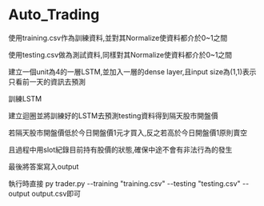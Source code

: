 # Auto_Trading

使用training.csv作為訓練資料,並對其Normalize使資料都介於0~1之間

使用testing.csv做為測試資料,同樣對其Normalize使資料都介於0~1之間

建立一個unit為4的一層LSTM,並加入一層的dense layer,且input size為(1,1)表示只看前一天的資訊去預測

訓練LSTM

建立迴圈並將訓練好的LSTM去預測testing資料得到隔天股市開盤價

若隔天股市開盤價低於今日開盤價1元才買入,反之若高於今日開盤價1原則賣空

且過程中用slot紀錄目前持有股價的狀態,確保中途不會有非法行為的發生

最後將答案寫入output

執行時直接  py trader.py --training "training.csv" --testing "testing.csv" --output output.csv即可
